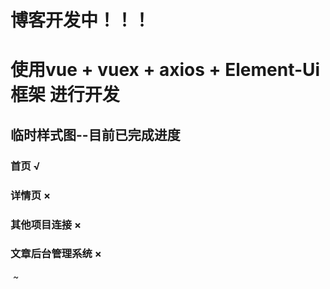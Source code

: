 # 博客开发中！！！
<h1>使用vue + vuex + axios + Element-Ui框架 进行开发</h1>
<h2>临时样式图--目前已完成进度</h2>
<h3>首页 √</h3>
<h3>详情页 ×</h3>
<h3>其他项目连接 ×</h3>
<h3>文章后台管理系统 ×</h3>
<img src="./public/目前已完成样式.gif" alt="">
~
